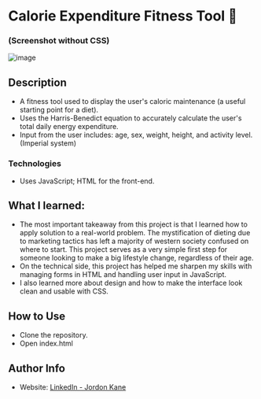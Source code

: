 # Calorie Expenditure Fitness Tool 🍔
### (Screenshot without CSS)
![image](https://github.com/jordonkane/cal-exp2/assets/55868384/9cef48fa-4f9e-44c6-b8e9-833c09214e9b)
## Description
- A fitness tool used to display the user's caloric maintenance (a useful starting point for a diet).
- Uses the Harris-Benedict equation to accurately calculate the user's total daily energy expenditure.
- Input from the user includes: age, sex, weight, height, and activity level. (Imperial system) 
### Technologies
- Uses JavaScript; HTML for the front-end.
## What I learned:
- The most important takeaway from this project is that I learned how to apply solution to a real-world problem. The mystification of dieting due to marketing tactics has left a majority of western society confused on where to start. This project serves as a very simple first step for someone looking to make a big lifestyle change, regardless of their age.
- On the technical side, this project has helped me sharpen my skills with managing forms in HTML and handling user input in JavaScript.
- I also learned more about design and how to make the interface look clean and usable with CSS.
## How to Use
- Clone the repository.
- Open index.html
## Author Info
- Website: [LinkedIn - Jordon Kane](https://www.linkedin.com/in/jordonkane/)
